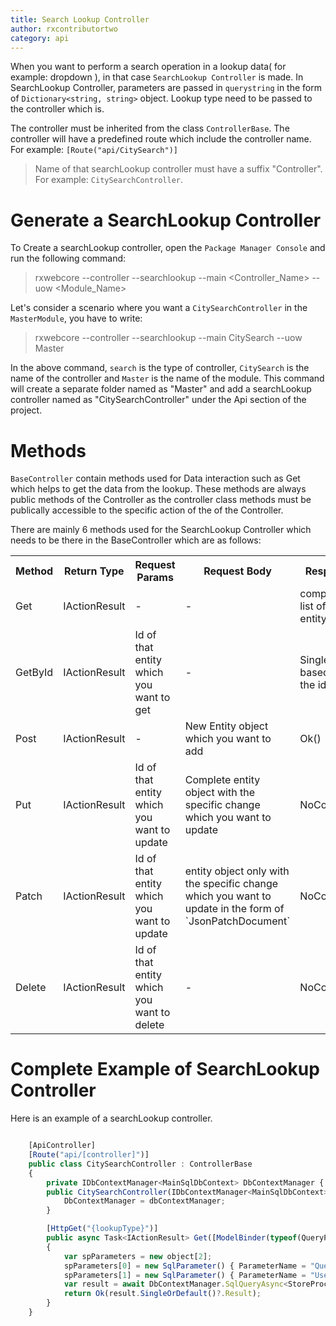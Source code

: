 ```yaml
---
title: Search Lookup Controller
author: rxcontributortwo
category: api
---
```


When you want to perform a search operation in a lookup data( for example: dropdown ), in that case `SearchLookup Controller` is made. In SearchLookup Controller, parameters are passed in `querystring` in the form of `Dictionary<string, string>` object. Lookup type need to be passed to the controller which is.

The controller must be inherited from the class `ControllerBase`. The controller will have a predefined route which include the controller name. For example: `[Route("api/CitySearch")]`

> Name of that searchLookup controller must have a suffix "Controller". For example: `CitySearchController`.

# Generate a SearchLookup Controller

To Create a searchLookup controller, open the `Package Manager Console` and run the following command:

> rxwebcore --controller --searchlookup --main <Controller_Name> --uow <Module_Name>

Let's consider a scenario where you want a `CitySearchController` in the `MasterModule`, you have to write:

> rxwebcore --controller --searchlookup --main CitySearch --uow Master

In the above command, `search` is the type of controller, `CitySearch` is the name of the controller and `Master` is the name of the module. This command will create a separate folder named as "Master" and add a searchLookup controller named as "CitySearchController" under the Api section of the project. 

# Methods

`BaseController` contain methods used for Data interaction such as Get which helps to get the data from the lookup. These methods are always public methods of the Controller as the controller class methods must be publically accessible to the specific action of the of the Controller. 

There are mainly 6 methods used for the SearchLookup Controller which needs to be there in the BaseController which are as follows: 

<table class="table table-bordered">
<tr><th>Method</th><th>Return Type</th><th>Request Params</th><th>Request Body</th><th>Response</th></tr>
<tr><td>Get</td><td>IActionResult</td><td> - </td><td> - </td><td>complete list of that entity</td></tr>
<tr><td>GetById</td><td>IActionResult</td><td>Id of that entity which you want to get</td><td> - </td><td>Single entity based on the id</td></tr>
<tr><td>Post</td><td>IActionResult</td><td> - </td><td>New Entity object which you want to add</td><td>Ok()</td></tr>
<tr><td>Put</td><td>IActionResult</td><td>Id of that entity which you want to update</td><td>Complete entity object with the specific change which you want to update</td><td>NoContent()</td></tr>
<tr><td>Patch</td><td>IActionResult</td><td>Id of that entity which you want to update</td><td>entity object only with the specific change which you want to update in the form of `JsonPatchDocument`</td><td>NoContent()</td></tr>
<tr><td>Delete</td><td>IActionResult</td><td>Id of that entity which you want to delete</td><td> - </td><td>NoContent()</td></tr>
</table>

# Complete Example of SearchLookup Controller 

Here is an example of a searchLookup controller.

```js

    [ApiController]
	[Route("api/[controller]")]
    public class CitySearchController : ControllerBase
    {
        private IDbContextManager<MainSqlDbContext> DbContextManager { get; set; }
        public CitySearchController(IDbContextManager<MainSqlDbContext> dbContextManager) {
            DbContextManager = dbContextManager;
        }

		[HttpGet("{lookupType}")]
        public async Task<IActionResult> Get([ModelBinder(typeof(QueryParamsBinder))]Dictionary<string, string> searchParams)
        {
            var spParameters = new object[2];
            spParameters[0] = new SqlParameter() { ParameterName = "Query", Value = JsonConvert.SerializeObject(searchParams) };
            spParameters[1] = new SqlParameter() { ParameterName = "UserId", Value = UserClaim.UserId };
            var result = await DbContextManager.SqlQueryAsync<StoreProcResult>("EXEC spLookups @Query, @UserId", spParameters);
            return Ok(result.SingleOrDefault()?.Result);
        }
    }

```